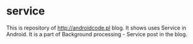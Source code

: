 # service
This is repository of http://androidcode.pl blog. It shows uses Service in Android. It is a part of Background processing - Service post in the blog.
